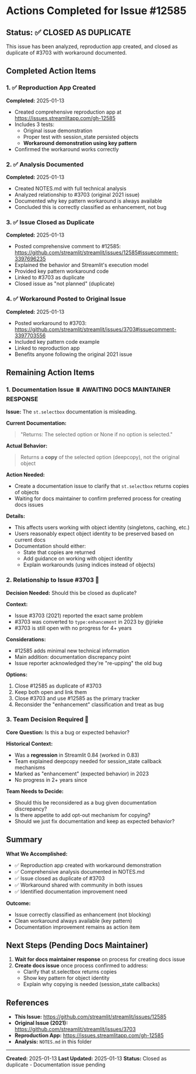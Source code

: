 # Actions Completed for Issue #12585

## Status: ✅ CLOSED AS DUPLICATE

This issue has been analyzed, reproduction app created, and closed as duplicate of #3703 with workaround documented.

## Completed Action Items

### 1. ✅ Reproduction App Created

**Completed:** 2025-01-13

- Created comprehensive reproduction app at https://issues.streamlitapp.com/gh-12585
- Includes 3 tests:
  - Original issue demonstration
  - Proper test with session_state persisted objects
  - **Workaround demonstration using key pattern**
- Confirmed the workaround works correctly

### 2. ✅ Analysis Documented

**Completed:** 2025-01-13

- Created NOTES.md with full technical analysis
- Analyzed relationship to #3703 (original 2021 issue)
- Documented why key pattern workaround is always available
- Concluded this is correctly classified as enhancement, not bug

### 3. ✅ Issue Closed as Duplicate

**Completed:** 2025-01-13

- Posted comprehensive comment to #12585: https://github.com/streamlit/streamlit/issues/12585#issuecomment-3397696235
- Explained the behavior and Streamlit's execution model
- Provided key pattern workaround code
- Linked to #3703 as duplicate
- Closed issue as "not planned" (duplicate)

### 4. ✅ Workaround Posted to Original Issue

**Completed:** 2025-01-13

- Posted workaround to #3703: https://github.com/streamlit/streamlit/issues/3703#issuecomment-3397703556
- Included key pattern code example
- Linked to reproduction app
- Benefits anyone following the original 2021 issue

## Remaining Action Items

### 1. Documentation Issue ⏸️ **AWAITING DOCS MAINTAINER RESPONSE**

**Issue:** The `st.selectbox` documentation is misleading.

**Current Documentation:**

> "Returns: The selected option or None if no option is selected."

**Actual Behavior:**

> Returns a **copy** of the selected option (deepcopy), not the original object

**Action Needed:**

- Create a documentation issue to clarify that `st.selectbox` returns copies of objects
- Waiting for docs maintainer to confirm preferred process for creating docs issues

**Details:**

- This affects users working with object identity (singletons, caching, etc.)
- Users reasonably expect object identity to be preserved based on current docs
- Documentation should either:
  - State that copies are returned
  - Add guidance on working with object identity
  - Explain workarounds (using indices instead of objects)

### 2. Relationship to Issue #3703 🔗

**Decision Needed:** Should this be closed as duplicate?

**Context:**

- Issue #3703 (2021) reported the exact same problem
- #3703 was converted to `type:enhancement` in 2023 by @jrieke
- #3703 is still open with no progress for 4+ years

**Considerations:**

- #12585 adds minimal new technical information
- Main addition: documentation discrepancy point
- Issue reporter acknowledged they're "re-upping" the old bug

**Options:**

1. Close #12585 as duplicate of #3703
2. Keep both open and link them
3. Close #3703 and use #12585 as the primary tracker
4. Reconsider the "enhancement" classification and treat as bug

### 3. Team Decision Required 🤔

**Core Question:** Is this a bug or expected behavior?

**Historical Context:**

- Was a **regression** in Streamlit 0.84 (worked in 0.83)
- Team explained deepcopy needed for session_state callback mechanisms
- Marked as "enhancement" (expected behavior) in 2023
- No progress in 2+ years since

**Team Needs to Decide:**

- Should this be reconsidered as a bug given documentation discrepancy?
- Is there appetite to add opt-out mechanism for copying?
- Should we just fix documentation and keep as expected behavior?

## Summary

**What We Accomplished:**

- ✅ Reproduction app created with workaround demonstration
- ✅ Comprehensive analysis documented in NOTES.md
- ✅ Issue closed as duplicate of #3703
- ✅ Workaround shared with community in both issues
- ✅ Identified documentation improvement need

**Outcome:**

- Issue correctly classified as enhancement (not blocking)
- Clean workaround always available (key pattern)
- Documentation improvement remains as action item

## Next Steps (Pending Docs Maintainer)

1. **Wait for docs maintainer response** on process for creating docs issue
2. **Create docs issue** once process confirmed to address:
   - Clarify that st.selectbox returns copies
   - Show key pattern for object identity
   - Explain why copying is needed (session_state callbacks)

## References

- **This Issue:** https://github.com/streamlit/streamlit/issues/12585
- **Original Issue (2021):** https://github.com/streamlit/streamlit/issues/3703
- **Reproduction App:** https://issues.streamlitapp.com/gh-12585
- **Analysis:** `NOTES.md` in this folder

---

**Created:** 2025-01-13
**Last Updated:** 2025-01-13
**Status:** Closed as duplicate - Documentation issue pending
